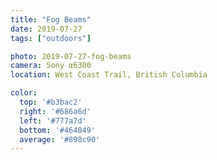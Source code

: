 ```yaml
---
title: "Fog Beams"
date: 2019-07-27
tags: ["outdoors"]

photo: 2019-07-27-fog-beams
camera: Sony α6300
location: West Coast Trail, British Columbia

color:
  top: '#b3bac2'
  right: '#686a6d'
  left: '#777a7d'
  bottom: '#464849'
  average: '#898c90'
---
```


